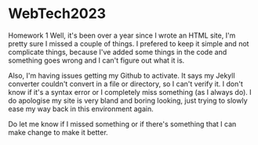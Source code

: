 # WebTech2023 
Homework 1
Well, it's been over a year since I wrote an HTML site, I'm pretty sure I missed a couple of things. I prefered to keep it simple and not complicate things, because I've added some things in the code and something goes wrong and I can't figure out what it is.

Also, I'm having issues getting my Github to activate. It says my Jekyll converter couldn't convert in a file or directory, so I can't verify it. I don't know if it's a syntax error or I completely miss something (as I always do). 
I do apologise my site is very bland and boring looking, just trying to slowly ease my way back in this environment again. 

Do let me know if I missed something or if there's something that I can make change to make it better. 

